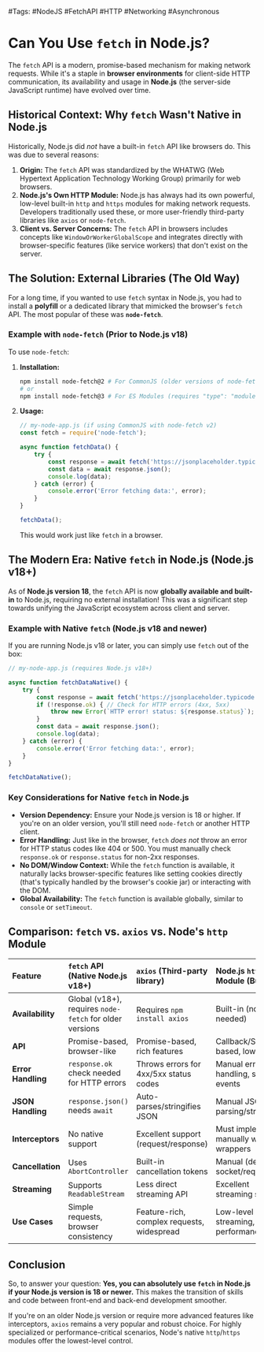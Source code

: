 
#Tags: #NodeJS #FetchAPI #HTTP #Networking #Asynchronous

# Can You Use `fetch` in Node.js?

The `fetch` API is a modern, promise-based mechanism for making network requests. While it's a staple in **browser environments** for client-side HTTP communication, its availability and usage in **Node.js** (the server-side JavaScript runtime) have evolved over time.

## Historical Context: Why `fetch` Wasn't Native in Node.js

Historically, Node.js did *not* have a built-in `fetch` API like browsers do. This was due to several reasons:

1.  **Origin:** The `fetch` API was standardized by the WHATWG (Web Hypertext Application Technology Working Group) primarily for web browsers.
2.  **Node.js's Own HTTP Module:** Node.js has always had its own powerful, low-level built-in `http` and `https` modules for making network requests. Developers traditionally used these, or more user-friendly third-party libraries like `axios` or `node-fetch`.
3.  **Client vs. Server Concerns:** The `fetch` API in browsers includes concepts like `WindowOrWorkerGlobalScope` and integrates directly with browser-specific features (like service workers) that don't exist on the server.

## The Solution: External Libraries (The Old Way)

For a long time, if you wanted to use `fetch` syntax in Node.js, you had to install a **polyfill** or a dedicated library that mimicked the browser's `fetch` API. The most popular of these was **`node-fetch`**.

### Example with `node-fetch` (Prior to Node.js v18)

To use `node-fetch`:

1.  **Installation:**
    ```bash
    npm install node-fetch@2 # For CommonJS (older versions of node-fetch are CommonJS only)
    # or
    npm install node-fetch@3 # For ES Modules (requires "type": "module" in package.json or .mjs files)
    ```

2.  **Usage:**
    ```javascript
    // my-node-app.js (if using CommonJS with node-fetch v2)
    const fetch = require('node-fetch');

    async function fetchData() {
        try {
            const response = await fetch('https://jsonplaceholder.typicode.com/todos/1');
            const data = await response.json();
            console.log(data);
        } catch (error) {
            console.error('Error fetching data:', error);
        }
    }

    fetchData();
    ```
    This would work just like `fetch` in a browser.

## The Modern Era: Native `fetch` in Node.js (Node.js v18+)

As of **Node.js version 18**, the `fetch` API is now **globally available and built-in** to Node.js, requiring no external installation! This was a significant step towards unifying the JavaScript ecosystem across client and server.

### Example with Native `fetch` (Node.js v18 and newer)

If you are running Node.js v18 or later, you can simply use `fetch` out of the box:

```javascript
// my-node-app.js (requires Node.js v18+)

async function fetchDataNative() {
    try {
        const response = await fetch('https://jsonplaceholder.typicode.com/todos/1');
        if (!response.ok) { // Check for HTTP errors (4xx, 5xx)
            throw new Error(`HTTP error! status: ${response.status}`);
        }
        const data = await response.json();
        console.log(data);
    } catch (error) {
        console.error('Error fetching data:', error);
    }
}

fetchDataNative();
```

### Key Considerations for Native `fetch` in Node.js

*   **Version Dependency:** Ensure your Node.js version is 18 or higher. If you're on an older version, you'll still need `node-fetch` or another HTTP client.
*   **Error Handling:** Just like in the browser, `fetch` *does not* throw an error for HTTP status codes like 404 or 500. You must manually check `response.ok` or `response.status` for non-2xx responses.
*   **No DOM/Window Context:** While the `fetch` function is available, it naturally lacks browser-specific features like setting cookies directly (that's typically handled by the browser's cookie jar) or interacting with the DOM.
*   **Global Availability:** The `fetch` function is available globally, similar to `console` or `setTimeout`.

## Comparison: `fetch` vs. `axios` vs. Node's `http` Module

| Feature        | `fetch` API (Native Node.js v18+) | `axios` (Third-party library)           | Node.js `http`/`https` Module (Built-in) |
| :------------- | :-------------------------------- | :-------------------------------------- | :--------------------------------------- |
| **Availability** | Global (v18+), requires `node-fetch` for older versions | Requires `npm install axios`             | Built-in (no install needed)             |
| **API**        | Promise-based, browser-like       | Promise-based, rich features            | Callback/Stream-based, lower-level       |
| **Error Handling** | `response.ok` check needed for HTTP errors | Throws errors for 4xx/5xx status codes | Manual error handling, stream events     |
| **JSON Handling** | `response.json()` needs `await`   | Auto-parses/stringifies JSON            | Manual JSON parsing/stringifying         |
| **Interceptors** | No native support                 | Excellent support (request/response)    | Must implement manually with wrappers    |
| **Cancellation** | Uses `AbortController`            | Built-in cancellation tokens            | Manual (destroy socket/request)          |
| **Streaming**    | Supports `ReadableStream`         | Less direct streaming API               | Excellent streaming support              |
| **Use Cases**    | Simple requests, browser consistency | Feature-rich, complex requests, widespread | Low-level control, streaming, performance |

## Conclusion

So, to answer your question: **Yes, you can absolutely use `fetch` in Node.js if your Node.js version is 18 or newer.** This makes the transition of skills and code between front-end and back-end development smoother.

If you're on an older Node.js version or require more advanced features like interceptors, `axios` remains a very popular and robust choice. For highly specialized or performance-critical scenarios, Node's native `http`/`https` modules offer the lowest-level control.